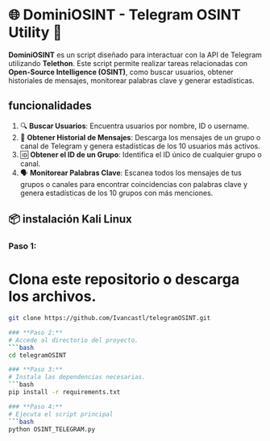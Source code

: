 # 🌐 **DominiOSINT - Telegram OSINT Utility** 🚀

**DominiOSINT** es un script diseñado para interactuar con la API de Telegram utilizando **Telethon**. 
Este script permite realizar tareas relacionadas con **Open-Source Intelligence (OSINT)**, 
como buscar usuarios, obtener historiales de mensajes, monitorear palabras clave y generar estadísticas.

## funcionalidades
1. 🔍 **Buscar Usuarios**: Encuentra usuarios por nombre, ID o username.
2. 💬 **Obtener Historial de Mensajes**: Descarga los mensajes de un grupo o canal de Telegram 
   y genera estadísticas de los 10 usuarios más activos.
3. 🆔 **Obtener el ID de un Grupo**: Identifica el ID único de cualquier grupo o canal.
4. 🗣️ **Monitorear Palabras Clave**: Escanea todos los mensajes de tus grupos o canales para 
   encontrar coincidencias con palabras clave y genera estadísticas de los 10 grupos con más menciones.

## 📦 instalación Kali Linux

### **Paso 1:**
# Clona este repositorio o descarga los archivos.
```bash
git clone https://github.com/Ivancastl/telegramOSINT.git

### **Paso 2:**
# Accede al directorio del proyecto.
```bash
cd telegramOSINT

### **Paso 3:**
# Instala las dependencias necesarias.
```bash
pip install -r requirements.txt

### **Paso 4:**
# Ejecuta el script principal
```bash
python OSINT_TELEGRAM.py






